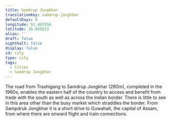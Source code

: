 ```yaml
---
title: Samdrup Jongkhar
translationKey: samdrup-jongkhar
defaultDays: 0
longitude: 91.465556
latitude: 26.865833
alias: ''
draft: false
nighthalt: false
display: false
id: city
type: city
tags:
  - Cities
  - Samdrup Jongkhar
---
```

The road from Trashigang to Samdrup Jongkhar (280m), completed in the 1960s, enables the eastern half of the country to access and benefit from trade with the south as well as across the Indian border.     There is little to see in this area other than the busy market which straddles the border. From Sampdruk Jongkhar it is a short drive to Guwahati, the capital of Assam, from where there are onward flight and train connections.  